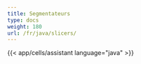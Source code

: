 ```yaml
---
title: Segmentateurs
type: docs
weight: 180
url: /fr/java/slicers/
---
```

{{< app/cells/assistant language="java" >}}

